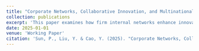```yaml
---
title: "Corporate Networks, Collaborative Innovation, and Multinational Technology Spillovers: Evidence from Greenfield Investment in China"
collection: publications
excerpt: 'This paper examines how firm internal networks enhance innovation in non-investment locations through foreign direct investment (FDI) spillovers.'
date: 2025-01-01
venue: 'Working Paper'
citation: 'Sun, P., Liu, Y. & Cao, Y. (2025). "Corporate Networks, Collaborative Innovation, and Multinational Technology Spillovers: Evidence from Greenfield Investment in China." Working Paper.'
---
```

